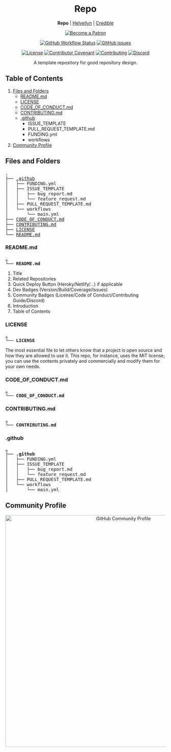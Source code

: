 <h1 id="repo" align="center">Repo</h1>

<p align="center"><strong>Repo</strong> | <a href="https://github.com/thombruce/helvellyn">Helvellyn</a> | <a href="https://github.com/thombruce/credible">Credible</a></p>

<p align="center"><a href="https://www.patreon.com/thombruce"><img src="https://c5.patreon.com/external/logo/become_a_patron_button.png" alt="Become a Patron"></a></p>

<p align="center"><a href="https://github.com/thombruce/repo/actions"><img src="https://img.shields.io/github/workflow/status/thombruce/repo/CI?logo=github" alt="GitHub Workflow Status"></a>
<a href="https://github.com/thombruce/repo/issues"><img src="https://img.shields.io/github/issues-raw/thombruce/repo?logo=github" alt="GitHub issues"></a></p>

<p align="center"><a href="LICENSE"><img src="https://img.shields.io/badge/license-MIT-green.svg" alt="License"></a>
<a href="CODE_OF_CONDUCT.md"><img src="https://img.shields.io/badge/Contributor%20Covenant-v1.4%20adopted-ff69b4.svg" alt="Contributor Covenant"></a>
<a href="CONTRIBUTING.md"><img src="https://img.shields.io/badge/contributions-welcome-blue.svg" alt="Contributing"></a>
<a href="https://discord.gg/TeBygKr"><img src="https://img.shields.io/discord/697123984231366716?color=7289da&amp;label=chat&amp;logo=discord" alt="Discord"></a></p>

<p align="center">A template repository for good repository design.</p>

## Table of Contents

1. [Files and Folders](#files-and-folders)
    - [README.md](#readmemd)
    - [LICENSE](#license)
    - [CODE_OF_CONDUCT.md](#code_of_conductmd)
    - [CONTRIBUTING.md](#contributingmd)
    - [.github]([#github)
        - ISSUE_TEMPLATE
        - PULL_REQUEST_TEMPLATE.md
        - FUNDING.yml
        - workflows
2. [Community Profile](#community-profile)


## Files and Folders

<pre>
.
├── <a href="#github" title=".github">.github</a>
│   ├── FUNDING.yml
│   ├── ISSUE_TEMPLATE
│   │   ├── bug_report.md
│   │   └── feature_request.md
│   ├── PULL_REQUEST_TEMPLATE.md
│   └── workflows
│       └── main.yml
├── <a href="#code_of_conductmd" title="CODE_OF_CONDUCT.md">CODE_OF_CONDUCT.md</a>
├── <a href="#contributingmd" title="CONTRIBUTING.md">CONTRIBUTING.md</a>
├── <a href="#license" title="LICENSE">LICENSE</a>
└── <a href="#readmemd" title="README.md">README.md</a>
</pre>

### README.md

<pre>
<a href="#files-and-folders" title="Files and Folders">.</a>
└── <strong>README.md</strong>
</pre>

1. Title
2. Related Repositories
3. Quick Deploy Button (Heroky/Netlify/...) if applicable
4. Dev Badges (Version/Build/Coverage/Issues)
5. Community Badges (License/Code of Conduct/Contributing Guide/Discord)
6. Introduction
7. Table of Contents

### LICENSE

<pre>
<a href="#files-and-folders" title="Files and Folders">.</a>
└── <strong>LICENSE</strong>
</pre>

The most essential file to let others know that a project is open source and how they are allowed to use it. This repo, for instance, uses the MIT license; you can use the contents privately and commercially and modify them for your own needs.

### CODE_OF_CONDUCT.md

<pre>
<a href="#files-and-folders" title="Files and Folders">.</a>
└── <strong>CODE_OF_CONDUCT.md</strong>
</pre>

### CONTRIBUTING.md

<pre>
<a href="#files-and-folders" title="Files and Folders">.</a>
└── <strong>CONTRIBUTING.md</strong>
</pre>

### .github

<pre>
<a href="#files-and-folders" title="Files and Folders">.</a>
├── <strong>.github</strong>
│   ├── FUNDING.yml
│   ├── ISSUE_TEMPLATE
│   │   ├── bug_report.md
│   │   └── feature_request.md
│   ├── PULL_REQUEST_TEMPLATE.md
│   └── workflows
│       └── main.yml
</pre>

## Community Profile

<p align="center"><a href="https://github.com/thombruce/repo/community"><img src="https://i.imgur.com/3X0HzD6.png" title="GitHub Community Profile" width="727" width="391" /></a></p>
